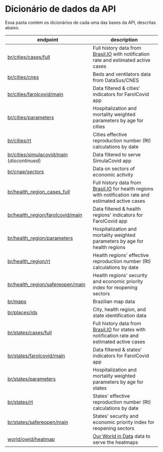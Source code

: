 # Dicionário de dados da API

Essa pasta contém os dicionários de cada uma das bases da API, descritas abaixo.

endpoint | description
--- | ---
[br/cities/cases/full](/dictionaries/br/cities/cases/full) | Full history data from [Brasil.IO](https://brasil.io/dataset/covid19/caso_full/) with notification rate and estimated active cases
[br/cities/cnes](/dictionaries/br/cities/cnes) | Beds and ventilators data from DataSus/CNES
[br/cities/farolcovid/main](/dictionaries/br/cities/farolcovid/main) | Data filtered & cities' indicators for FarolCovid app
[br/cities/parameters](/dictionaries/br/cities/parameters) | Hospitalization and mortality weighted parameters by age for cities
[br/cities/rt](/dictionaries/br/cities/rt) | Cities effective reproduction number (Rt) calculations by date
[br/cities/simulacovid/main](/dictionaries/br/cities/simulacovid/main) (_discontinued_) | Data filtered to serve SimulaCovid app
[br/cnae/sectors](/dictionaries/br/cnae/sectors) | Data on sectors of economic activity
[br/health_region_cases_full](/dictionaries/br/healt_region_cases) | Full history data from [Brasil.IO](https://brasil.io/dataset/covid19/caso_full/) for health regions with notification rate and estimated active cases
[br/health_region/farolcovid/main](/dictionaries/br/health_region/farolcovid/main) | Data filtered & health regions' indicators for FarolCovid app
[br/health_region/parameters](/dictionaries/br/health_region/parameters) |  Hospitalization and mortality weighted parameters by age for health regions
[br/health_region/rt](/dictionaries/br/health_region/rt) | Health regions' effective reproduction number (Rt) calculations by date
[br/health_region/safereopen/main](/dictionaries/br/health_region/safereopen/main) | Health regions' security and economic priority index for reopening sectors
[br/maps](/dictionaries/br/maps) | Brazilian map data
[br/places/ids](/dictionaries/br/places/ids) | City, health region, and state identification data
[br/states/cases/full](/dictionaries/br/states/cases/full) | Full history data from [Brasil.IO](https://brasil.io/dataset/covid19/caso_full/) for states with notification rate and estimated active cases
[br/states/farolcovid/main](/dictionaries/br/states/farolcovid/main) | Data filtered & states' indicators for FarolCovid app
[br/states/parameters](/dictionaries/br/states/parameters) | Hospitalization and mortality weighted parameters by age for states
[br/states/rt](/dictionaries/br/states/rt) | States' effective reproduction number (Rt) calculations by date
[br/states/safereopen/main](/dictionaries/br/states/safereopen/main) | States' security and economic priority index for reopening sectors
[world/owid/heatmap](/dictionaries/world/owid/heatmap)| [Our World in Data](https://github.com/owid/covid-19-data/tree/master/public/data) data to serve the heatmaps

